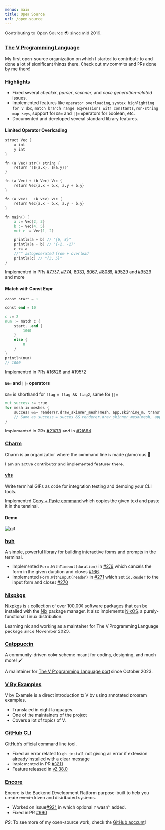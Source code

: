 ```yaml
---
menus: main
title: Open Source
url: /open-source
---
```


Contributing to Open Source 🌏 since mid 2019.

### [The V Programming Language](https://vlang.io/)

My first open-source organization on which I started to contribute to and done a lot of significant things there. Check out my [commits](https://github.com/vlang/v/commits?author=Delta456) and [PRs](https://github.com/vlang/v/pulls/Delta456) done by me there!

### Highlights

- Fixed several _checker_, _parser_, _scanner_, and _code generation-related_ issues.
- Implemented features like `operator overloading`, `syntax highlighting for v doc`, `match branch range expressions with constants`, `non-string map keys`, support for `&&=` and `||=` operators for boolean, etc.
- Documented and developed several standard library features.

#### Limited Operator Overloading

```v
struct Vec {
    x int
    y int
}

fn (a Vec) str() string {
    return '{${a.x}, ${a.y}}'
}

fn (a Vec) + (b Vec) Vec {
    return Vec{a.x + b.x, a.y + b.y}
}

fn (a Vec) - (b Vec) Vec {
    return Vec{a.x - b.x, a.y - b.y}
}

fn main() {
    a := Vec{2, 3}
    b := Vec{4, 5}
    mut c := Vec{1, 2}

    println(a + b) // "{6, 8}"
    println(a - b) // "{-2, -2}"
    c += a
    //^^ autogenerated from + overload
    println(c) // "{3, 5}"
}
```

Implemented in PRs [#7737](https://github.com/vlang/v/pull/7737), [#774](https://github.com/vlang/v/pull/7774), [8030](https://github.com/vlang/v/pull/8030), [8067](https://github.com/vlang/v/pull/8067), [#8086](https://github.com/vlang/v/pull/8086), [#9529](https://github.com/vlang/v/pull/9529) and [#9529](https://github.com/vlang/v/pull/9529) and more

#### Match with Const Expr

```v
const start = 1

const end = 10

c := 2
num := match c {
    start...end {
        1000
    }
    else {
        0
    }
}
println(num)
// 1000
```

Implemented in PRs [#16526](https://github.com/vlang/v/pull/16526) and [#19572](https://github.com/vlang/v/pull/19572)

#### `&&=` and `||=` operators

`&&=` is shorthand for `flag = flag && flag2`, same for `||=`

```v
mut success := true
for mesh in meshes {
    success &&= renderer.draw_skinner_mesh(mesh, app.skinning_m, transform)
    // Same as success = succes && renderer.draw_skinner_mesh(mesh, app.skinning_m, transform)
}
```

Implemented in PRs [#21678](https://github.com/vlang/v/pull/21678) and in [#21684](https://github.com/vlang/v/pull/21684)

### [Charm](https://charm.sh/)

Charm is an organization where the command line is made glamorous 🌠

I am an active contributor and implemented features there.

#### [vhs](https://github.com/charmbracelet/vhs)

Write terminal GIFs as code for integration testing and demoing your CLI tools.

Implemented [Copy + Paste command](https://github.com/charmbracelet/vhs/pull/376) which copies the given text and paste it in the terminal.

#### Demo

![gif](/images/clipboard.gif)

### [huh](https://github.com/charmbracelet/huh)

A simple, powerful library for building interactive forms and prompts in the terminal.

- Implemented `Form.WithTimeout(duration)` in [#276](https://github.com/charmbracelet/huh/pull/276) which cancels the form in the given duration and closes [#166](https://github.com/charmbracelet/huh/issues/166).
- Implemented `Form.WithInput(reader)` in [#271](https://github.com/charmbracelet/huh/pull/271) which set `io.Reader` to the input form and closes [#270](https://github.com/charmbracelet/huh/issues/270)

### [Nixpkgs](https://github.com/NixOS/nixpkgs)

[Nixpkgs](https://github.com/nixos/nixpkgs) is a collection of over
100,000 software packages that can be installed with the
[Nix](https://nixos.org/nix/) package manager. It also implements
[NixOS](https://nixos.org/nixos/), a purely-functional Linux distribution.

Learning nix and working as a maintainer for The V Programming Language package since November 2023.

### [Catppuccin](https://catppuccin.com/)

A community-driven color scheme meant for coding, designing, and much more! 🖌️

A maintainer for [The V Programming Language port](https://github.com/catppuccin/v) since October 2023.

### [V By Examples](https://github.com/v-community/v_by_example)

V by Example is a direct introduction to V by using annotated program examples.

- Translated in eight languages.
- One of the maintainers of the project
- Covers a lot of topics of V.

### [GitHub CLI](https://github.com/cli/cli)

GitHub’s official command line tool.

- Fixed an error related to `gh install` not giving an error if extension already installed with a clear message
- Implemented in PR [#8211](https://github.com/cli/cli/pull/8211)
- Feature released in [v2.38.0](https://github.com/cli/cli/releases/tag/v2.38.0)

### [Encore](https://encore.dev)

Encore is the Backend Development Platform purpose-built to help you create event-driven and distributed systems.

- Worked on issue[#924](https://github.com/encoredev/encore/issues/924) in which optional `?` wasn't added.
- Fixed in PR [#990](https://github.com/encoredev/encore/pull/990)

_PS_: To see more of my open-source work, check the [GitHub account](https://github.com/delta456)!
